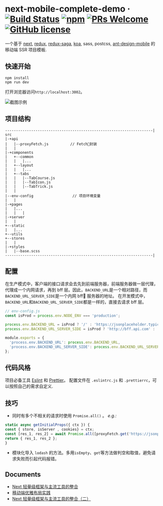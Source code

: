 # next-mobile-complete-demo &middot; [![Build Status](https://img.shields.io/travis/npm/npm/latest.svg?style=flat-square)](https://travis-ci.org/npm/npm) [![npm](https://img.shields.io/npm/v/npm.svg?style=flat-square)](https://www.npmjs.com/package/npm) [![PRs Welcome](https://img.shields.io/badge/PRs-welcome-brightgreen.svg?style=flat-square)](http://makeapullrequest.com) [![GitHub license](https://img.shields.io/badge/license-MIT-blue.svg?style=flat-square)](https://github.com/your/your-project/blob/master/LICENSE)

一个基于 [next](https://nextjs.org), [redux](https://github.com/reduxjs/redux), [redux-saga](https://github.com/redux-saga/redux-saga), [koa](https://github.com/koajs/koa), sass, postcss, [ant-design-mobile](https://github.com/ant-design/ant-design-mobile) 的移动端 SSR 项目模板.

## 快速开始

```shell
npm install
npm run dev
```

打开浏览器访问`http://localhost:3002`。

![截图示例](http://doudou-static.oss-cn-shanghai.aliyuncs.com/%E5%B8%83%E5%B1%80.png)

## 项目结构

```
--------------------------------------------------------------------|
src
|-+api
|   |--proxyFetch.js          // Fetch封装
|   |
|-+components
|   +--common
|   |   |...
|   +--layout
|   |   |...
|   +--tabs
|   |   |--TabCourse.js
|   |   |--TabIcon.js
|   |   |--TabTrick.js
|   |
|--env-config                  // 项目环境变量
|   |
|-+pages
|   |...
|   |   |
|-+server
|   |
+--static
|   |...
+--utils
+--stores
|   |
|-+styles
|   |--base.scss
--------------------------------------------------------------------|
```

## 配置

在生产模式中，客户端的接口请求会去先到前端服务器，前端服务器做一层代理，代理成一个内网请求，再到 bff 层。因此，`BACKEND_URL`是一个相对路径，而`BACKEND_URL_SERVER_SIDE`是一个内网 bff 服务器的地址。
在开发模式中，`BACKEND_URL`和`BACKEND_URL_SERVER_SIDE`都是一样的，直接去请求 bff 层。

```js
// env-config.js
const isProd = process.env.NODE_ENV === 'production';

process.env.BACKEND_URL = isProd ? '/' : 'https://jsonplaceholder.typicode.com';
process.env.BACKEND_URL_SERVER_SIDE = isProd ? 'http://bff.api.com' : 'https://jsonplaceholder.typicode.com';

module.exports = {
  'process.env.BACKEND_URL': process.env.BACKEND_URL,
  'process.env.BACKEND_URL_SERVER_SIDE': process.env.BACKEND_URL_SERVER_SIDE
};
```

## 代码风格

项目必备工具 [Eslint](https://eslint.org/) 和 [Prettier](https://prettier.io/)。 配置文件在 `.eslintrc.js` 和 `.prettierrc`，可以按照自己的需求自定义.

## 技巧

- 同时有多个不相关的请求时使用 `Promise.all()` 。 _e.g.:_

```js
static async getInitialProps({ ctx }) {
const { store, isServer , cookies} = ctx;
const [res_1, res_2] = await Promise.all([proxyFetch.get('https://jsonplaceholder.typicode.com/users', {}, { isServer, cookies }), proxyFetch.get('https://jsonplaceholder.typicode.com/users', {}, { isServer, cookies })])
return { res_1, res_2 };
}
```

- 模块化导入 `lodash` 的方法。多用`isEmpty`、`get`等方法做判空和取值，避免请求失败而引起代码报错。

## Documents

- [Next 轻量级框架与主流工具的整合](https://segmentfault.com/a/1190000016383263)
- [移动端优雅布局实践](https://segmentfault.com/a/1190000017913569)
- [Next 轻量级框架与主流工具的整合（二）](https://segmentfault.com/a/1190000017947264)
